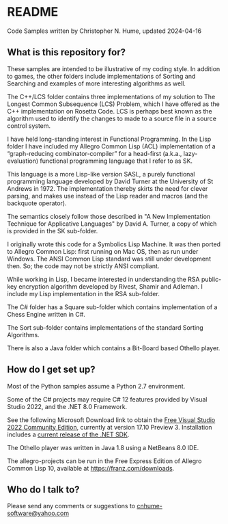 # README

Code Samples written by Christopher N. Hume, updated 2024-04-16

## What is this repository for?

These samples are intended to be illustrative of my coding style. In addition to games, the other folders include implementations of Sorting and Searching and examples of more interesting algorithms as well.

The C++/LCS folder contains three implementations of my solution to The Longest Common Subsequence (LCS) Problem, which I have offered as the C++ implementation on Rosetta Code. LCS is perhaps best known as the algorithm used to identify the changes to made to a source file in a source control system.

I have held long-standing interest in Functional Programming. In the Lisp folder I have included my Allegro Common Lisp (ACL) implementation of a “graph-reducing combinator-compiler” for a head-first (a.k.a., lazy-evaluation) functional programming language that I refer to as SK.

This language is a more Lisp-like version SASL, a purely functional programming language developed by David Turner at the University of St Andrews in 1972.  The implementation thereby skirts the need for clever parsing, and makes use instead of the Lisp reader and macros (and the backquote operator).

The semantics closely follow those described in "A New Implementation Technique for Applicative Languages" by David A. Turner, a copy of which is provided in the SK sub-folder.

I originally wrote this code for a Symbolics Lisp Machine. It was then ported to Allegro Common Lisp: first running on Mac OS, then as run under Windows. The ANSI Common Lisp standard was still under development then. So; the code may not be strictly ANSI compliant.

While working in Lisp, I became interested in understanding the RSA public-key encryption algorithm developed by Rivest, Shamir and Adleman. I include my Lisp implementation in the RSA sub-folder.

The C# folder has a Square sub-folder which contains implementation of a Chess Engine written in C#.

The Sort sub-folder contains implementations of the standard Sorting Algorithms.

There is also a Java folder which contains a Bit-Board based Othello player.

## How do I get set up?

Most of the Python samples assume a Python 2.7 environment.

Some of the C# projects may require C# 12 features provided by Visual Studio 2022, and the .NET
8.0 Framework.

See the following Microsoft Download link to obtain the [Free Visual Studio 2022 Community Edition](https://visualstudio.microsoft.com/vs/), currently at version 17.10 Preview 3.  Installation includes a [current release of the .NET SDK](https://dotnet.microsoft.com/en-us/download).

The Othello player was written in Java 1.8 using a NetBeans 8.0 IDE.

The allegro-projects can be run in the Free Express Edition of Allegro Common Lisp 10, available at https://franz.com/downloads.

## Who do I talk to?

Please send any comments or suggestions to cnhume-software@yahoo.com

